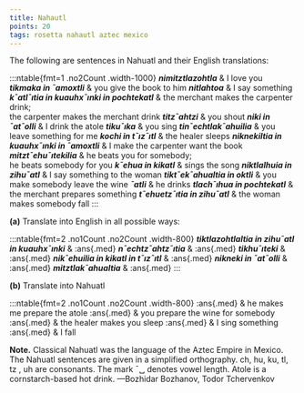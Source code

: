 ```yaml
---
title: Nahautl
points: 20
tags: rosetta nahautl aztec mexico
---
```


The following are sentences in Nahuatl and their English translations:

:::ntable{fmt=1 .no2Count .width-1000}
***nimitztlazohtla*** & I love you
***tikmaka in ¯amoxtli*** & you give the book to him
***nitlahtoa*** & I say something
***k¯atl¯ıtia in kuauhx¯ınki in pochtekatl*** & the merchant makes the carpenter drink;<br>the carpenter makes the merchant drink
***titz¯ahtzi*** & you shout
***niki in ¯at¯olli*** & I drink the atole
***tiku¯ıka*** & you sing
***tin¯echtlak¯ahuilia*** & you leave something for me
***kochi in t¯ız¯ıtl*** & the healer sleeps
***niknekiltia in kuauhx¯ınki in ¯amoxtli*** & I make the carpenter want the book
***mitzt¯ehu¯ıtekilia*** & he beats you for somebody;<br>he beats somebody for you
***k¯ehua in kikatl*** & sings the song
***niktlalhuia in zihu¯atl*** & I say something to the woman
***tikt¯ek¯ahualtia in oktli*** & you make somebody leave the wine
***¯atli*** & he drinks
***tlach¯ıhua in pochtekatl*** & the merchant prepares something
***t¯ehuetz¯ıtia in zihu¯atl*** & the woman makes somebody fall
:::

**(a)** Translate into English in all possible ways:

:::ntable{fmt=2 .no1Count .no2Count .width-800}
***tiktlazohtlaltia in zihu¯atl in kuauhx¯ınki*** & :ans{.med}
***n¯echtz¯ahtz¯ıtia*** & :ans{.med}
***tikhu¯ıteki*** & :ans{.med}
***nik¯ehuilia in kikatl in t¯ız¯ıtl*** & :ans{.med}
***nikneki in ¯at¯olli*** & :ans{.med}
***mitztlak¯ahualtia*** & :ans{.med}
:::

**(b)** Translate into Nahuatl

:::ntable{fmt=2 .no1Count .no2Count .width-800}
:ans{.med} & he makes me prepare the atole
:ans{.med} & you prepare the wine for somebody
:ans{.med} & the healer makes you sleep
:ans{.med} & I sing something
:ans{.med} & I fall

**Note.** Classical Nahuatl was the language of the Aztec Empire in Mexico.
The Nahuatl sentences are given in a simplified orthography. ch, hu, ku, tl, tz , uh are
consonants. The mark ¯␣ denotes vowel length.
Atole is a cornstarch-based hot drink. —Bozhidar Bozhanov, Todor Tchervenkov